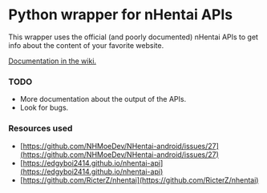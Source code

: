 Python wrapper for nHentai APIs
===

This wrapper uses the official (and poorly documented) nHentai APIs to get info about the content of your favorite website.  

[Documentation in the wiki.](https://github.com/exentio/nhentai_api/wiki)

### TODO
+ More documentation about the output of the APIs.  
+ Look for bugs.  

### Resources used
+ [https://github.com/NHMoeDev/NHentai-android/issues/27](https://github.com/NHMoeDev/NHentai-android/issues/27)  
+ [https://edgyboi2414.github.io/nhentai-api](https://edgyboi2414.github.io/nhentai-api)
+ [https://github.com/RicterZ/nhentai](https://github.com/RicterZ/nhentai)